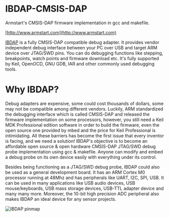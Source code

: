 # IBDAP-CMSIS-DAP
Armstart's CMSIS-DAP firmware implementation in gcc and makefile.

[http://www.armstart.com](http://www.armstart.com)

[IBDAP](https://hackaday.io/project/6578-ibdap-affordable-cmsis-dap-jtagswd-debug-probe) is a fully CMSIS-DAP compatible debug adapter. It provides vendor independent debug interface between your PC over USB and target ARM device over JTAG/SWD pins. You can do debugging functions like stepping, breakpoints, watch points and firmware download etc. It's fully supported by Keil, OpenOCD, GNU GDB, IAR and other commonly used debugging tools.

# Why IBDAP?

Debug adapters are expensive, some could cost thousands of dollars, some may not be compatible among different vendors. Luckily, ARM standardized the debugging interface which is called CMSIS-DAP and released the firmware implementation on some processors, however, you still need a Keil MDK Professional edition software in order to build the firmware, even the open source one provided by mbed and the price for Keil Professional is intimidating. All these barriers has become the first issue that every inventor is facing, and we need a solution!
IBDAP's objective is to become an affordable open source & open hardware CMSIS-DAP JTAG/SWD debug probe implementation using gcc & makefile. Anyone can modify and embed a debug probe on its own device easily with everything under its control.

Besides being functioning as a JTAG/SWD debug probe, IBDAP could also be used as a general development board. It has an ARM Cortex M0 processor  running at 48Mhz and has peripherals like UART, I2C, SPI, USB. It can be used in many applications like USB audio devices, USB mouse/keyboards, USB mass storage devices, USB-TTL adapter device and many many more. Moreover, the 10-bit high precision ADC peripheral also makes IBDAP an ideal device for any sensor projects.

![IBDAP pinmap](https://s3.amazonaws.com/armstart/Debug+Tools/IBDAP-LPC11U35/7.jpg)
 
